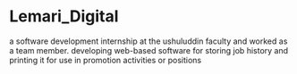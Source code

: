 # Lemari_Digital
a software development internship at the ushuluddin faculty and worked as a team member. 
developing web-based software for storing job history and printing it for use in promotion activities or positions
